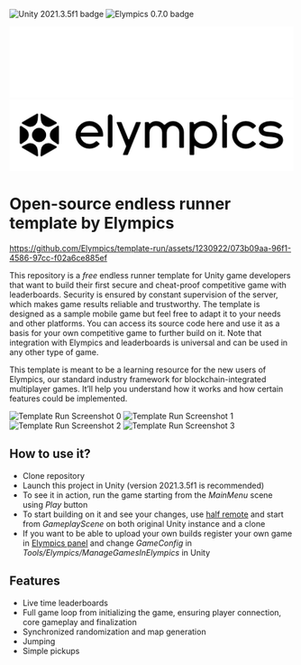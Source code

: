 ![Unity 2021.3.5f1 badge](https://img.shields.io/badge/Unity-2021.3.5f1-blue)
![Elympics 0.7.0 badge](https://img.shields.io/badge/Elympics-0.7.0-white)

![Elympics](Resources/images/logo-light.png#gh-dark-mode-only)
![Elympics](Resources/images/logo-dark.png#gh-light-mode-only)

# Open-source endless runner template by Elympics

https://github.com/Elympics/template-run/assets/1230922/073b09aa-96f1-4586-97cc-f02a6ce885ef

This repository is a *free* endless runner template for Unity game developers that want to build their first secure and cheat-proof competitive game with leaderboards. Security is ensured by constant supervision of the server, which makes game results reliable and trustworthy. The template is designed as a sample mobile game but feel free to adapt it to your needs and other platforms. You can access its source code here and use it as a basis for your own competitive game to further build on it. Note that integration with Elympics and leaderboards is universal and can be used in any other type of game.

This template is meant to be a learning resource for the new users of Elympics, our standard industry framework for blockchain-integrated multiplayer games. It’ll help you understand how it works and how certain features could be implemented.

![Template Run Screenshot 0](https://static.elympics.cc/screenshots/templaterun-0.png)
![Template Run Screenshot 1](https://static.elympics.cc/screenshots/templaterun-1.png)
![Template Run Screenshot 2](https://static.elympics.cc/screenshots/templaterun-2.png)
![Template Run Screenshot 3](https://static.elympics.cc/screenshots/templaterun-3.png)

## How to use it?

- Clone repository
- Launch this project in Unity (version 2021.3.5f1 is recommended)
- To see it in action, run the game starting from the *MainMenu* scene using *Play* button
- To start building on it and see your changes, use [half remote](https://docs.elympics.cc/getting-started/run-locally/#half-remote-mode) and start from *GameplayScene* on both original Unity instance and a clone
- If you want to be able to upload your own builds register your own game in [Elympics panel](https://panel.elympics.cc/login) and change *GameConfig* in *Tools/Elympics/ManageGamesInElympics* in Unity

## Features

- Live time leaderboards
- Full game loop from initializing the game, ensuring player connection, core gameplay and finalization
- Synchronized randomization and map generation
- Jumping
- Simple pickups
